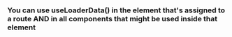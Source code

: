 ### You can use useLoaderData() in the element that's assigned to a route AND in all components that might be used inside that element